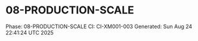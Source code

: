 # 08-PRODUCTION-SCALE
Phase: 08-PRODUCTION-SCALE
CI: CI-XM001-003
Generated: Sun Aug 24 22:41:24 UTC 2025
